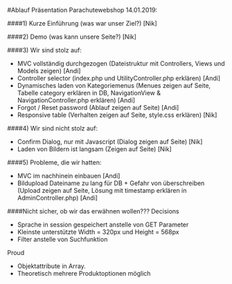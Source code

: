 #Ablauf Präsentation Parachutewebshop 14.01.2019:

####1) Kurze Einführung (was war unser Ziel?) [Nik]

####2) Demo (was kann unsere Seite?) [Nik]

####3) Wir sind stolz auf:
- MVC vollständig durchgezogen (Dateistruktur mit Controllers, Views und Models zeigen) [Andi]
- Controller selector (index.php und UtilityController.php erklären) [Andi]
- Dynamisches laden von Kategoriemenus (Menues zeigen auf Seite, Tabelle category erklären in DB, NavigationView & NavigationController.php erklären) [Andi]
- Forgot / Reset password (Ablauf zeigen auf Seite) [Andi]
- Responsive table (Verhalten zeigen auf Seite, style.css erklären) [Nik]

####4) Wir sind nicht stolz auf:
- Confirm Dialog, nur mit Javascript (Dialog zeigen auf Seite) [Nik]
- Laden von Bildern ist langsam (Zeigen auf Seite) [Nik]

####5) Probleme, die wir hatten:
- MVC im nachhinein einbauen [Andi]
- Bildupload Dateiname zu lang für DB + Gefahr von überschreiben (Upload zeigen auf Seite, Lösung mit timestamp erklären in AdminController.php) [Andi]

####Nicht sicher, ob wir das erwähnen wollen???
Decisions
- Sprache in session gespeichert anstelle von GET Parameter
- Kleinste unterstützte Width = 320px und Height = 568px
- Filter anstelle von Suchfunktion

Proud
- Objektattribute in Array.
- Theoretisch mehrere Produktoptionen möglich